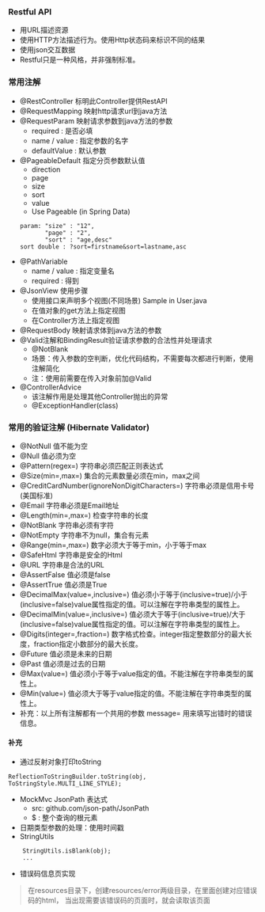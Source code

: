 ### Restful API
- 用URL描述资源
- 使用HTTP方法描述行为。使用Http状态码来标识不同的结果
- 使用json交互数据
- Restful只是一种风格，并非强制标准。

### 常用注解
- @RestController 标明此Controller提供RestAPI
- @RequestMapping 映射http请求url到java方法
- @RequestParam 映射请求参数到java方法的参数
    - required : 是否必填
    - name / value : 指定参数的名字
    - defaultValue : 默认参数
- @PageableDefault 指定分页参数默认值
    - direction
    - page
    - size
    - sort
    - value
    - Use Pageable (in Spring Data)
    ```
    param: "size" : "12",
           "page" : "2",
           "sort" : "age,desc"
    sort double : ?sort=firstname&sort=lastname,asc       
    ```
- @PathVariable
    - name / value : 指定变量名
    - required : 得到
- @JsonView 使用步骤
    - 使用接口来声明多个视图(不同场景)
        Sample in User.java
    - 在值对象的get方法上指定视图
    - 在Controller方法上指定视图
- @RequestBody 映射请求体到java方法的参数
- @Valid注解和BindingResult验证请求参数的合法性并处理请求
    - @NotBlank
    - 场景：传入参数的空判断，优化代码结构，不需要每次都进行判断，使用注解简化
    - 注：使用前需要在传入对象前加@Valid
- @ControllerAdvice 
    - 该注解作用是处理其他Controller抛出的异常
    - @ExceptionHandler(class)

### 常用的验证注解 (Hibernate Validator)
- @NotNull 值不能为空
- @Null 值必须为空
- @Pattern(regex=) 字符串必须匹配正则表达式
- @Size(min=,max=) 集合的元素数量必须在min，max之间
- @CreditCardNumber(ignoreNonDigitCharacters=) 字符串必须是信用卡号(美国标准)
- @Email 字符串必须是Email地址
- @Length(min=,max=) 检查字符串的长度
- @NotBlank 字符串必须有字符
- @NotEmpty 字符串不为null，集合有元素
- @Range(min=,max=) 数字必须大于等于min，小于等于max
- @SafeHtml 字符串是安全的Html
- @URL 字符串是合法的URL
- @AssertFalse 值必须是false
- @AssertTrue 值必须是True
- @DecimalMax(value=,inclusive=) 值必须小于等于(inclusive=true)/小于(inclusive=false)value属性指定的值。可以注解在字符串类型的属性上。
- @DecimalMin(value=,inclusive=) 值必须大于等于(inclusive=true)/大于(inclusive=false)value属性指定的值。可以注解在字符串类型的属性上。
- @Digits(integer=,fraction=) 数字格式检查。integer指定整数部分的最大长度，fraction指定小数部分的最大长度。
- @Future 值必须是未来的日期
- @Past 值必须是过去的日期
- @Max(value=) 值必须小于等于value指定的值。不能注解在字符串类型的属性上。
- @Min(value=) 值必须大于等于value指定的值。不能注解在字符串类型的属性上。
- 补充：以上所有注解都有一个共用的参数 message= 用来填写出错时的错误信息。

#### 补充
- 通过反射对象打印toString
```
ReflectionToStringBuilder.toString(obj, ToStringStyle.MULTI_LINE_STYLE);
```
- MockMvc JsonPath 表达式
    - src: github.com/json-path/JsonPath
    - $ : 整个查询的根元素
- 日期类型参数的处理：使用时间戳
- StringUtils
```
    StringUtils.isBlank(obj);
    ...
```
- 错误码信息页实现
> 在resources目录下，创建resources/error两级目录，在里面创建对应错误码的html，
当出现需要该错误码的页面时，就会读取该页面